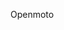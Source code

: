 Openmoto
<script src="https://embed.github.com/view/3d/mongerrr/Openmoto/blob/trials-name-board/name_board_final.stl"></script>
